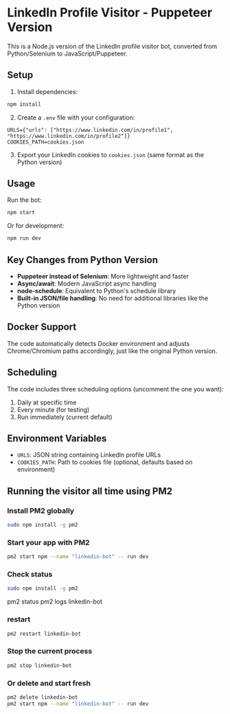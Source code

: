 # LinkedIn Profile Visitor - Puppeteer Version

This is a Node.js version of the LinkedIn profile visitor bot, converted from Python/Selenium to JavaScript/Puppeteer.

## Setup

1. Install dependencies:
```bash
npm install
```

2. Create a `.env` file with your configuration:
```env
URLS={"urls": ["https://www.linkedin.com/in/profile1", "https://www.linkedin.com/in/profile2"]}
COOKIES_PATH=cookies.json
```

3. Export your LinkedIn cookies to `cookies.json` (same format as the Python version)

## Usage

Run the bot:
```bash
npm start
```

Or for development:
```bash
npm run dev
```

## Key Changes from Python Version

- **Puppeteer instead of Selenium**: More lightweight and faster
- **Async/await**: Modern JavaScript async handling
- **node-schedule**: Equivalent to Python's schedule library
- **Built-in JSON/file handling**: No need for additional libraries like the Python version

## Docker Support

The code automatically detects Docker environment and adjusts Chrome/Chromium paths accordingly, just like the original Python version.

## Scheduling

The code includes three scheduling options (uncomment the one you want):
1. Daily at specific time
2. Every minute (for testing)
3. Run immediately (current default)

## Environment Variables

- `URLS`: JSON string containing LinkedIn profile URLs
- `COOKIES_PATH`: Path to cookies file (optional, defaults based on environment)


## Running the visitor all time using PM2

### Install PM2 globally
```bash
sudo npm install -g pm2
```

### Start your app with PM2
```bash
pm2 start npm --name "linkedin-bot" -- run dev
```

### Check status
```bash
sudo npm install -g pm2
```
pm2 status
pm2 logs linkedin-bot

### restart
```bash
pm2 restart linkedin-bot
```

### Stop the current process
```bash
pm2 stop linkedin-bot
```

### Or delete and start fresh
```bash
pm2 delete linkedin-bot
pm2 start npm --name "linkedin-bot" -- run dev
```




